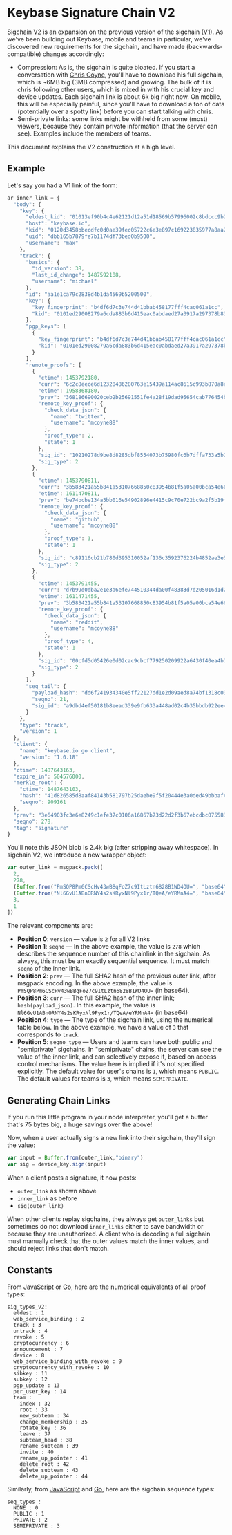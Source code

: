 
# Keybase Signature Chain V2

Sigchain V2 is an expansion on the previous version of the sigchain ([V1](../sigchain)).
As we've been building out Keybase, mobile and teams in particular, we've discovered new requirements for the sigchain,
and have made (backwards-compatible) changes accordingly:

  * Compression: As is, the sigchain is quite bloated. If you start a conversation with [Chris Coyne](https://keybase.io/chris), you'll have to download his full sigchain, which is ~6MB big (3MB compressed) and growing.  The bulk of it is chris following other users, which is mixed in with his crucial key and device updates.  Each sigchain link is about 6k big right now.  On mobile, this will be especially painful, since you'll have to download a ton of data (potentially over a spotty link) before you can start talking with chris.
  * Semi-private links: some links might be withheld from some (most) viewers, because they contain private information (that the server can see). Examples include the members of teams.

This document explains the V2 construction at a high level.

## Example

Let's say you had a V1 link of the form:

```javascript
ar inner_link = {
  "body": {
    "key": {
      "eldest_kid": "01013ef90b4c4e62121d12a51d18569b57996002c8bdccc9b2740935c9e4a07d20b40a",
      "host": "keybase.io",
      "kid": "0120d3458bbecdfc0d0ae39fec05722c6e3e897c169223835977a8aa208dfcd902d30a",
      "uid": "dbb165b7879fe7b1174df73bed0b9500",
      "username": "max"
    },
    "track": {
      "basics": {
        "id_version": 38,
        "last_id_change": 1487592188,
        "username": "michael"
      },
      "id": "aa1e1ca79c2838d4b1da4569b5200500",
      "key": {
        "key_fingerprint": "b4df6d7c3e744d41bbab458177fff4cac061a1cc",
        "kid": "0101ed29008279a6cda883b6d415eac0abdaed27a3917a297378b8328dec83ebd0ef0a"
      },
      "pgp_keys": [
        {
          "key_fingerprint": "b4df6d7c3e744d41bbab458177fff4cac061a1cc",
          "kid": "0101ed29008279a6cda883b6d415eac0abdaed27a3917a297378b8328dec83ebd0ef0a"
        }
      ],
      "remote_proofs": [
        {
          "ctime": 1453792180,
          "curr": "6c2c8eece6d12328486280763e15439a114ac8615c993b870a8e061f3ac9a98d",
          "etime": 1958368180,
          "prev": "368186690020ceb2b25691551fe4a28f19dad95654cab776454bab4843f70216",
          "remote_key_proof": {
            "check_data_json": {
              "name": "twitter",
              "username": "mcoyne88"
            },
            "proof_type": 2,
            "state": 1
          },
          "sig_id": "10210278d9be8d8285dbf8554073b75980fc6b7dffa733a5b2f2e70a2cfd6e3d0f",
          "sig_type": 2
        },
        {
          "ctime": 1453790811,
          "curr": "3b583421a55b841a53107668850c83954b81f5a05a00bca54e66a20d0a64d983",
          "etime": 1611470811,
          "prev": "be74bcbe134a5bb016e54902896e4415c9c70e722bc9a2f5b19f9fee085e70b8",
          "remote_key_proof": {
            "check_data_json": {
              "name": "github",
              "username": "mcoyne88"
            },
            "proof_type": 3,
            "state": 1
          },
          "sig_id": "c89116cb21b780d395310052af136c3592376224b4852ae3e5938ee7e1442bd70f",
          "sig_type": 2
        },
        {
          "ctime": 1453791455,
          "curr": "d7b99d0dba2e1e3a6efe744510344da00f48383d7d205016d1d2538c16baba0b",
          "etime": 1611471455,
          "prev": "3b583421a55b841a53107668850c83954b81f5a05a00bca54e66a20d0a64d983",
          "remote_key_proof": {
            "check_data_json": {
              "name": "reddit",
              "username": "mcoyne88"
            },
            "proof_type": 4,
            "state": 1
          },
          "sig_id": "00cfd5d05426e0d02cac9cbcf779250209922a6430f40ea4b7c9f8569f95a9680f",
          "sig_type": 2
        }
      ],
      "seq_tail": {
        "payload_hash": "dd6f241934340e5ff22127dd1e2d09aed8a74bf1318c0370ccf13c3477a5b178",
        "seqno": 21,
        "sig_id": "a9dbd4ef50181b8eead339e9fb633a448ad02c4b35bbdb922ee45b52d3b7d8380f"
      }
    },
    "type": "track",
    "version": 1
  },
  "client": {
    "name": "keybase.io go client",
    "version": "1.0.18"
  },
  "ctime": 1487643163,
  "expire_in": 504576000,
  "merkle_root": {
    "ctime": 1487643103,
    "hash": "41d826585d8aaf84143b581797b25daebe9f5f20444e3a0ded49bbbafc50200227284b40ff009499955a9563b777343252305aa2a95c2cc0158f15da86cf3c5f",
    "seqno": 909161
  },
  "prev": "3e64903fc3e6e8249c1efe37c0106a16867b73d22d2f3b67ebcdbc075583e0e5",
  "seqno": 278,
  "tag": "signature"
}
```

You'll note this JSON blob is 2.4k big (after stripping away whitespace).  In sigchain V2, we introduce a new wrapper object:

```javascript
var outer_link = msgpack.pack([
  2,
  278,
  (Buffer.from("PmSQP8Pm6CScHv43wBBqFoZ7c9ItLztn6828B1WD4OU=", "base64")),
  (Buffer.from("Nl6GvU1ABnORNY4s2sKRyxNl9Pyx1r/TQeA/eYRMnA4=", "base64")),
  3,
  1
])
```

The relevant components are:


  * **Position 0**: `version` — value is `2` for all V2 links
  * **Position 1**: `seqno` — In the above example, the value is `278` which describes the sequence number of this chainlink in the sigchain. As always, this must be an exactly sequential sequence. It must match `seqno` of the inner link.
  * **Position 2**: `prev` — The full SHA2 hash of the previous outer link, after msgpack encoding. In the above example, the value is `PmSQP8Pm6CScHv43wBBqFoZ7c9ItLztn6828B1WD4OU=` (in base64).
  * **Position 3**: `curr` — The full SHA2 hash of the inner link; `hash(payload_json)`. In this example, the value is
`Nl6GvU1ABnORNY4s2sKRyxNl9Pyx1r/TQeA/eYRMnA4=` (in base64)
  * **Position 4**: `type` — The type of the sigchain link, using the numerical table below. In the above example, we have a value
  of `3` that corresponds to `track`.
  * **Position 5**: `seqno_type` — Users and teams can have both public and "semiprivate" sigchains. In "semiprivate" chains, the server can see the value of the inner link, and can selectively expose it, based on access control mechanisms. The value here
  is implied if it's not specified explicitly. The default value for user's chains is `1`, which means `PUBLIC`. The default
  values for teams is `3`, which means `SEMIPRIVATE`.

## Generating Chain Links

If you run this little program in your node interpreter, you'll get a buffer that's 75 bytes big, a huge savings over the above!

Now, when a user actually signs a new link into their sigchain, they'll sign the value:

```javascript
var input = Buffer.from(outer_link,"binary")
var sig = device_key.sign(input)
```

When a client posts a signature, it now posts:

  * `outer_link` as shown above
  * `inner_link` as before
  * `sig(outer_link)`

When other clients replay sigchains, they always get `outer_links` but
sometimes do not download `inner_links` either to save bandwidth or because they
are unauthorized. A client who is decoding a full sigchain must manually check
that the outer values match the inner values, and should reject links that
don't match.

## Constants

From [JavaScript](https://github.com/keybase/proofs/blob/c75faba42b3d6f17f972614e6bf1fe9a45716d26/src/constants.iced#L40-L68)
or [Go](https://github.com/keybase/client/commit/da752f40b3ff4bce5fca8e4dce66fe3116802d03/go/libkb/chain_link_v2.go#L15-L43), here
are the numerical equivalents of all proof types:

```iced
sig_types_v2:
  eldest : 1
  web_service_binding : 2
  track : 3
  untrack : 4
  revoke : 5
  cryptocurrency : 6
  announcement : 7
  device : 8
  web_service_binding_with_revoke : 9
  cryptocurrency_with_revoke : 10
  sibkey : 11
  subkey : 12
  pgp_update : 13
  per_user_key : 14
  team :
    index : 32
    root : 33
    new_subteam : 34
    change_membership : 35
    rotate_key : 36
    leave : 37
    subteam_head : 38
    rename_subteam : 39
    invite : 40
    rename_up_pointer : 41
    delete_root : 42
    delete_subteam : 43
    delete_up_pointer : 44
```

Similarly, from [JavaScript](https://github.com/keybase/proofs/blob/c75faba42b3d6f17f972614e6bf1fe9a45716d26/src/constants.iced#L88-L92) and
[Go](https://github.com/keybase/client/blob/da752f40b3ff4bce5fca8e4dce66fe3116802d03/go/libkb/constants.go#L611-L615),
here are the sigchain sequence types:

```iced
seq_types :
  NONE : 0
  PUBLIC : 1
  PRIVATE : 2
  SEMIPRIVATE : 3
```
